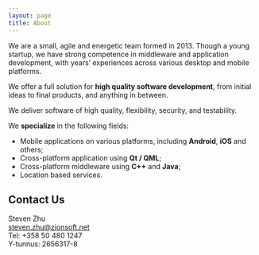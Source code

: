 ```yaml
---
layout: page
title: About
---
```


We are a small, agile and energetic team formed in 2013. Though a young startup, we have strong competence in middleware and application development, with years’ experiences across various desktop and mobile platforms.

We offer a full solution for **high quality software development**, from initial ideas to final products, and anything in between.

We deliver software of high quality, flexibility, security, and testability.

We **specialize** in the following fields:

* Mobile applications on various platforms, including **Android**, **iOS** and others;
* Cross-platform application using **Qt / QML**;
* Cross-platform middleware using **C++** and **Java**;
* Location based services.

## Contact Us
Steven Zhu<br/>
[steven.zhu@zionsoft.net](mailto:steven.zhu@zionsoft.net)<br/>
Tel: +358 50 480 1247<br/>
Y-tunnus: 2656317-8
